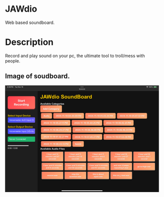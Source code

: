 # JAWdio
Web based soundboard.

# Description
Record and play sound on your pc, the ultimate tool to troll/mess with people.

## Image of soudboard.
![Image of soudboard](/images/IMG_0089.png)